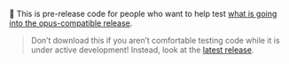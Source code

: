 :construction: This is pre-release code for people who want to help test [what is going into the opus-compatible release](https://github.com/Deep-Symmetry/beat-link-trigger/blob/opus/CHANGELOG.md).

> Don’t download this if you aren’t comfortable testing code while it is under active development! Instead, look at the [latest release](https:///github.com/Deep-Symmetry/beat-link-trigger/releases/latest).
